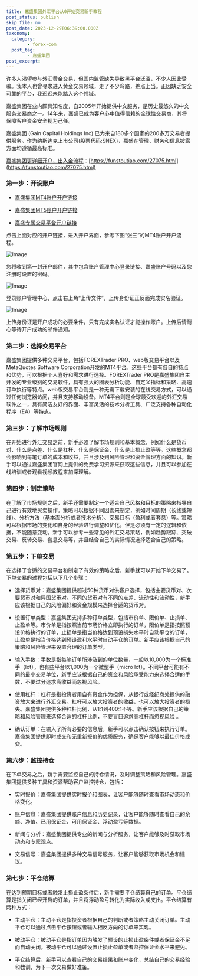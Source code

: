 ```yaml
---
title: 嘉盛集团外汇平台从0开始交易新手教程
post_status: publish
skip_file: no
post_date: 2023-12-29T06:39:00.000Z
taxonomy:
  category:
        - forex-com
  post_tag:
        - 嘉盛集团
post_excerpt: 
---
```

许多人渴望参与外汇黄金交易，但国内监管缺失导致黑平台泛滥，不少人因此受骗。我本人也曾寻求进入黄金交易领域，走了不少弯路，差点上当。正因缺乏安全可靠的平台，我迟迟未能踏入这个领域。

嘉盛集团在业内颇具知名度，自2005年开始提供中文服务，是历史最悠久的中文服务交易商之一。14年来，嘉盛已成为客户心中值得信赖的全球性交易商，其将保障客户资金安全视为己任。

嘉盛集团 (Gain Capital Holdings Inc) 已为来自180多个国家的200多万交易者提供服务。作为纳斯达克上市公司(股票代码:SNEX)，嘉盛在管理、财务和信息披露方面均遵循最高标准。

[嘉盛集团更详细开户，出入金流程](https://funstoutiao.com/27075.html)：[https://funstoutiao.com/27075.html](https://funstoutiao.com/27075.html)

### 第一步：开设账户

* [嘉盛集团MT4账户开户链接](https://s.ssgg.net/jsmt4)

* [嘉盛集团MT5账户开户链接](https://s.ssgg.net/jsmt5)

* [嘉盛专属交易平台开户链接](https://s.ssgg.net/js)

点击上面对应的开户链接，进入开户界面，参考下图“张三”的MT4账户开户流程。

![Image](https://prod-files-secure.s3.us-west-2.amazonaws.com/39ed1227-6d7d-4570-be36-9ccd4a2c4241/7a167aea-686b-400d-af59-4e18eb607a40/640.png?X-Amz-Algorithm=AWS4-HMAC-SHA256&X-Amz-Content-Sha256=UNSIGNED-PAYLOAD&X-Amz-Credential=ASIAZI2LB466VXDRXX7R%2F20250831%2Fus-west-2%2Fs3%2Faws4_request&X-Amz-Date=20250831T161313Z&X-Amz-Expires=3600&X-Amz-Security-Token=IQoJb3JpZ2luX2VjEJj%2F%2F%2F%2F%2F%2F%2F%2F%2F%2FwEaCXVzLXdlc3QtMiJIMEYCIQCEHmEzEX4sjFyWa5JZzUpa%2B2TSIYF5%2BfOCs%2BQH1qreeAIhAIrhnMBy84BfBAlDpau0cw7Ejy%2F9nB76kSZN9GeNY7fxKogECPH%2F%2F%2F%2F%2F%2F%2F%2F%2F%2FwEQABoMNjM3NDIzMTgzODA1IgwhIQkTIyhKTc%2FxS%2F8q3APlUS17FpkGuI6ORO2JtblS6wQZJGxB9q2M3Bs8WdpiJ2zDNIEp4HEvnV1GvpLefUzxiVQJrss2NbGF0Zz4gZqblx4Dl0mKqiYmmj57CmD8YPbr6m8mpYnr4y3BqTb3VZGlLfnGK3NpS0MYyhipoinR1g8BtTdM4A0gacE0zF5CPKWipHGLZuj4vhwoENGNNrxG8QdqOVVdA%2BjYAwi3dbRfCkqpTgu7ALyNAUW0x43pMKKograJN0JG%2BR4L7hnhvXRG2WCReFsfiSM0cLCYMng1oeO6RcRrKBX5TGOVI88tmrCcGeI3agpsJN39zFf6PaRhF2ScImc3IzSSwsr1X9C3JrqLQ1fb8C49oquTpdaImfqBJBI0qlN0tx8fYRWhlN2y2A1TsYtiasSk%2FdfTavFJMeJCK33oet8%2FA3XhT%2BiFQ8JTwGFao0l7wc0GPzzM%2ByC4LvKGqFIuVSBV32sjRfuLORHNEVFouMxdb2P6qDa1pQlqPIwd3sfy7XmlZGQeF5wmrsrwNaJyPqsNIoc%2FHVyCMaMuUDsb6xjlwHQQ4wP4ORXhfBoK7HtHLtu0lBRmYbHq5owJJpwq%2Fl7QYCmGb4dQquSbxiMN8XUM0ROPDrhTE2%2ByYcYwP%2BSQT696pTDk19HFBjqkAZSSI7PoQjqptzBn%2Fney%2BNQZxcOcYgUrwvtNT1FmwFREcHn9CXQHhi9qGe1y8lvIwuAJXzcgP4D2fou0lEJHnXaIpnH4%2FaK0yFEojm6a2rUoaPBDsOPzPj3505QuXlip%2FXB5D3htg2kH5ypLJFEMf%2BER%2FUzmBKj22osuk6IU5YLhWsQW0zvAQeceKbm76vRyjTa4fm0ux8%2FhVU1L64LBYmtcS%2Fdn&X-Amz-Signature=e52ea0ee75b25efc6202fac5ded03a0b1e337b7d0edafe05aa588d5cc7a1eebe&X-Amz-SignedHeaders=host&x-amz-checksum-mode=ENABLED&x-id=GetObject)

您将收到第一封开户邮件，其中包含账户管理中心登录链接、嘉盛账户号码以及您注册时设置的密码。

![Image](https://prod-files-secure.s3.us-west-2.amazonaws.com/39ed1227-6d7d-4570-be36-9ccd4a2c4241/eaa1c6b3-2877-4284-a0e1-530e222c27fb/image.png?X-Amz-Algorithm=AWS4-HMAC-SHA256&X-Amz-Content-Sha256=UNSIGNED-PAYLOAD&X-Amz-Credential=ASIAZI2LB466VXDRXX7R%2F20250831%2Fus-west-2%2Fs3%2Faws4_request&X-Amz-Date=20250831T161313Z&X-Amz-Expires=3600&X-Amz-Security-Token=IQoJb3JpZ2luX2VjEJj%2F%2F%2F%2F%2F%2F%2F%2F%2F%2FwEaCXVzLXdlc3QtMiJIMEYCIQCEHmEzEX4sjFyWa5JZzUpa%2B2TSIYF5%2BfOCs%2BQH1qreeAIhAIrhnMBy84BfBAlDpau0cw7Ejy%2F9nB76kSZN9GeNY7fxKogECPH%2F%2F%2F%2F%2F%2F%2F%2F%2F%2FwEQABoMNjM3NDIzMTgzODA1IgwhIQkTIyhKTc%2FxS%2F8q3APlUS17FpkGuI6ORO2JtblS6wQZJGxB9q2M3Bs8WdpiJ2zDNIEp4HEvnV1GvpLefUzxiVQJrss2NbGF0Zz4gZqblx4Dl0mKqiYmmj57CmD8YPbr6m8mpYnr4y3BqTb3VZGlLfnGK3NpS0MYyhipoinR1g8BtTdM4A0gacE0zF5CPKWipHGLZuj4vhwoENGNNrxG8QdqOVVdA%2BjYAwi3dbRfCkqpTgu7ALyNAUW0x43pMKKograJN0JG%2BR4L7hnhvXRG2WCReFsfiSM0cLCYMng1oeO6RcRrKBX5TGOVI88tmrCcGeI3agpsJN39zFf6PaRhF2ScImc3IzSSwsr1X9C3JrqLQ1fb8C49oquTpdaImfqBJBI0qlN0tx8fYRWhlN2y2A1TsYtiasSk%2FdfTavFJMeJCK33oet8%2FA3XhT%2BiFQ8JTwGFao0l7wc0GPzzM%2ByC4LvKGqFIuVSBV32sjRfuLORHNEVFouMxdb2P6qDa1pQlqPIwd3sfy7XmlZGQeF5wmrsrwNaJyPqsNIoc%2FHVyCMaMuUDsb6xjlwHQQ4wP4ORXhfBoK7HtHLtu0lBRmYbHq5owJJpwq%2Fl7QYCmGb4dQquSbxiMN8XUM0ROPDrhTE2%2ByYcYwP%2BSQT696pTDk19HFBjqkAZSSI7PoQjqptzBn%2Fney%2BNQZxcOcYgUrwvtNT1FmwFREcHn9CXQHhi9qGe1y8lvIwuAJXzcgP4D2fou0lEJHnXaIpnH4%2FaK0yFEojm6a2rUoaPBDsOPzPj3505QuXlip%2FXB5D3htg2kH5ypLJFEMf%2BER%2FUzmBKj22osuk6IU5YLhWsQW0zvAQeceKbm76vRyjTa4fm0ux8%2FhVU1L64LBYmtcS%2Fdn&X-Amz-Signature=32526460cd12f64f3981887bc6ee57ea0c518c8837848eaab5f2984845284cc5&X-Amz-SignedHeaders=host&x-amz-checksum-mode=ENABLED&x-id=GetObject)

登录账户管理中心，点击右上角“上传文件”，上传身份证正反面完成实名验证。

![Image](https://prod-files-secure.s3.us-west-2.amazonaws.com/39ed1227-6d7d-4570-be36-9ccd4a2c4241/54090639-09fc-46b4-a135-e0289f707147/image.png?X-Amz-Algorithm=AWS4-HMAC-SHA256&X-Amz-Content-Sha256=UNSIGNED-PAYLOAD&X-Amz-Credential=ASIAZI2LB466VXDRXX7R%2F20250831%2Fus-west-2%2Fs3%2Faws4_request&X-Amz-Date=20250831T161313Z&X-Amz-Expires=3600&X-Amz-Security-Token=IQoJb3JpZ2luX2VjEJj%2F%2F%2F%2F%2F%2F%2F%2F%2F%2FwEaCXVzLXdlc3QtMiJIMEYCIQCEHmEzEX4sjFyWa5JZzUpa%2B2TSIYF5%2BfOCs%2BQH1qreeAIhAIrhnMBy84BfBAlDpau0cw7Ejy%2F9nB76kSZN9GeNY7fxKogECPH%2F%2F%2F%2F%2F%2F%2F%2F%2F%2FwEQABoMNjM3NDIzMTgzODA1IgwhIQkTIyhKTc%2FxS%2F8q3APlUS17FpkGuI6ORO2JtblS6wQZJGxB9q2M3Bs8WdpiJ2zDNIEp4HEvnV1GvpLefUzxiVQJrss2NbGF0Zz4gZqblx4Dl0mKqiYmmj57CmD8YPbr6m8mpYnr4y3BqTb3VZGlLfnGK3NpS0MYyhipoinR1g8BtTdM4A0gacE0zF5CPKWipHGLZuj4vhwoENGNNrxG8QdqOVVdA%2BjYAwi3dbRfCkqpTgu7ALyNAUW0x43pMKKograJN0JG%2BR4L7hnhvXRG2WCReFsfiSM0cLCYMng1oeO6RcRrKBX5TGOVI88tmrCcGeI3agpsJN39zFf6PaRhF2ScImc3IzSSwsr1X9C3JrqLQ1fb8C49oquTpdaImfqBJBI0qlN0tx8fYRWhlN2y2A1TsYtiasSk%2FdfTavFJMeJCK33oet8%2FA3XhT%2BiFQ8JTwGFao0l7wc0GPzzM%2ByC4LvKGqFIuVSBV32sjRfuLORHNEVFouMxdb2P6qDa1pQlqPIwd3sfy7XmlZGQeF5wmrsrwNaJyPqsNIoc%2FHVyCMaMuUDsb6xjlwHQQ4wP4ORXhfBoK7HtHLtu0lBRmYbHq5owJJpwq%2Fl7QYCmGb4dQquSbxiMN8XUM0ROPDrhTE2%2ByYcYwP%2BSQT696pTDk19HFBjqkAZSSI7PoQjqptzBn%2Fney%2BNQZxcOcYgUrwvtNT1FmwFREcHn9CXQHhi9qGe1y8lvIwuAJXzcgP4D2fou0lEJHnXaIpnH4%2FaK0yFEojm6a2rUoaPBDsOPzPj3505QuXlip%2FXB5D3htg2kH5ypLJFEMf%2BER%2FUzmBKj22osuk6IU5YLhWsQW0zvAQeceKbm76vRyjTa4fm0ux8%2FhVU1L64LBYmtcS%2Fdn&X-Amz-Signature=d8162d4f411363bee257039bfb73ccf9e38b6f981296737eef93fd5b9d4b2d27&X-Amz-SignedHeaders=host&x-amz-checksum-mode=ENABLED&x-id=GetObject)

上传身份证是开户成功的必要条件，只有完成实名认证才能操作账户。上传后请耐心等待开户成功的邮件通知。

### 第二步：选择交易平台

嘉盛集团提供多种交易平台，包括FOREXTrader PRO、web版交易平台以及MetaQuotes Software Corporation开发的MT4平台。这些平台都有各自的特点和优势，可以根据个人喜好和需求进行选择。FOREXTrader PRO是嘉盛集团自主开发的专业级别的交易软件，具有强大的图表分析功能、自定义指标和策略、高速订单执行等特点。web版交易平台则是一种无需下载安装的在线交易方式，可以通过任何浏览器访问，并且支持移动设备。MT4平台则是全球最受欢迎的外汇交易软件之一，具有简洁友好的界面、丰富灵活的技术分析工具、广泛支持各种自动化程序（EA）等特点。

### 第三步：了解市场规则

在开始进行外汇交易之前，新手必须了解市场规则和基本概念，例如什么是货币对、什么是点差、什么是杠杆、什么是保证金、什么是止损止盈等等。这些概念都会影响到每笔订单的成本和收益，并且涉及到风险管理和资金管理方面的知识。新手可以通过嘉盛集团官网上提供的免费学习资源来获取这些信息，并且可以参加在线培训或者观看视频教程来加深理解。

### 第四步：制定策略

在了解了市场规则之后，新手还需要制定一个适合自己风格和目标的策略来指导自己进行有效地买卖操作。策略可以根据不同因素来制定，例如时间周期（长线或短线）、分析方法（基本面分析或者技术分析）、交易目标（盈利或者套息）等。策略可以根据市场的变化和自身的经验进行调整和优化，但是必须有一定的逻辑和依据，不能随意变动。新手可以参考一些常见的外汇交易策略，例如趋势跟踪、突破交易、反转交易、套息交易等，并且结合自己的实际情况选择适合自己的策略。

### 第五步：下单交易

在选择了合适的交易平台和制定了有效的策略之后，新手就可以开始下单交易了。下单交易的过程包括以下几个步骤：

* 选择货币对：嘉盛集团提供超过50种货币对供客户选择，包括主要货币对、次要货币对和异国货币对。不同的货币对有不同的点差、流动性和波动性，新手应该根据自己的风险偏好和资金规模来选择合适的货币对。

* 设置订单类型：嘉盛集团支持多种订单类型，包括市价单、限价单、止损单、止盈单等。市价单是指按照当前市场价格立即执行的订单，限价单是指按照预设价格执行的订单，止损单是指当价格达到预设损失水平时自动平仓的订单，止盈单是指当价格达到预设盈利水平时自动平仓的订单。新手应该根据自己的策略和风险管理来设置合理的订单类型。

* 输入手数：手数是指每笔订单所涉及到的单位数量，一般以10,000为一个标准手（lot），也有些平台以1,000为一个微型手（micro lot）。不同平台可能有不同的最小交易单位，新手应该根据自己的资金和风险承受能力来选择合适的手数，不要过分追求高收益而忽视风险。

* 使用杠杆：杠杆是指投资者用自有资金作为担保，从银行或经纪商处提供的融资放大来进行外汇交易。杠杆可以放大投资者的收益，也可以放大投资者的损失。嘉盛集团提供多种杠杆比例，从1:1到400:1不等。新手应该根据自己的策略和风险管理来选择合适的杠杆比例，不要盲目追求高杠杆而忽视风险 。

* 确认订单：在输入了所有必要的信息后，新手可以点击确认按钮来执行订单。嘉盛集团提供即时成交和无重新报价的优质服务，确保客户能够以最佳价格成交。

### 第六步：监控持仓

在下单交易之后，新手需要监控自己的持仓情况，及时调整策略和风险管理。嘉盛集团提供多种工具和资源帮助客户监控持仓，包括：

* 实时报价：嘉盛集团提供实时报价和图表，让客户能够随时查看市场动态和价格变化。

* 账户信息：嘉盛集团提供账户信息和历史记录，让客户能够随时查看自己的余额、净值、已用保证金、可用保证金、浮动盈亏等数据。

* 新闻与分析：嘉盛集团提供专业的新闻与分析服务，让客户能够及时获取市场动态和专家观点。

* 交易信号：嘉盛集团提供多种交易信号服务，让客户能够获取市场机会和建议。

### 第七步：平仓结算

在达到预期目标或者触发止损止盈条件后，新手需要平仓结算自己的订单。平仓结算是指关闭已经开启的订单，并且将浮动盈亏转化为实际收入或支出。平仓结算有两种方式：

* 主动平仓：主动平仓是指投资者根据自己的判断或者策略主动关闭订单。主动平仓可以通过点击平仓按钮或者输入相反方向的订单来实现。

* 被动平仓：被动平仓是指订单因为触发了预设的止损止盈条件或者保证金不足而自动关闭。被动平仓可以通过设置止损止盈单或者监控保证金水平来避免。

* 平仓结算后，新手可以查看自己的交易结果和账户变化，总结自己的交易经验和教训，为下一次交易做好准备。
